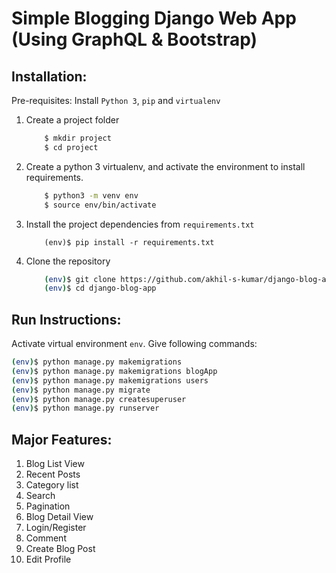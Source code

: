 

# Simple Blogging Django Web App (Using GraphQL & Bootstrap)



## Installation:
Pre-requisites:
Install ` Python 3 `, ` pip ` and ` virtualenv `

1. Create a project folder
   
    ```bash
        $ mkdir project
        $ cd project
    ```
2. Create a python 3 virtualenv, and activate the environment to install requirements.
    ```bash
        $ python3 -m venv env
        $ source env/bin/activate
    ``` 
3. Install the project dependencies from `requirements.txt`
    ```
        (env)$ pip install -r requirements.txt
    ```
4. Clone the repository
   
    ```bash
        (env)$ git clone https://github.com/akhil-s-kumar/django-blog-app.git
        (env)$ cd django-blog-app
    ```



## Run Instructions:

Activate virtual environment `env`. Give following commands:

```bash
(env)$ python manage.py makemigrations
(env)$ python manage.py makemigrations blogApp
(env)$ python manage.py makemigrations users
(env)$ python manage.py migrate
(env)$ python manage.py createsuperuser
(env)$ python manage.py runserver
```

## Major Features:

1. Blog List View
2. Recent Posts
3. Category list
4. Search
5. Pagination
6. Blog Detail View
7. Login/Register
8. Comment
9. Create Blog Post
10. Edit Profile
